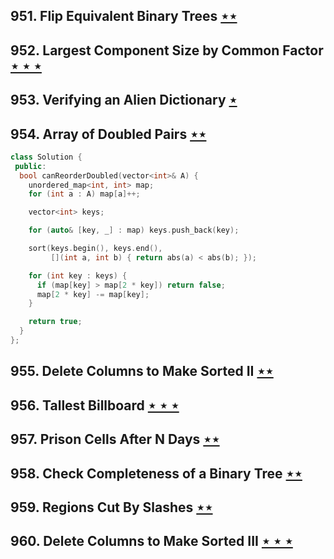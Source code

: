 ## 951. Flip Equivalent Binary Trees [$\star\star$](https://leetcode.com/problems/flip-equivalent-binary-trees)

## 952. Largest Component Size by Common Factor [$\star\star\star$](https://leetcode.com/problems/largest-component-size-by-common-factor)

## 953. Verifying an Alien Dictionary [$\star$](https://leetcode.com/problems/verifying-an-alien-dictionary)

## 954. Array of Doubled Pairs [$\star\star$](https://leetcode.com/problems/array-of-doubled-pairs)

```cpp
class Solution {
 public:
  bool canReorderDoubled(vector<int>& A) {
    unordered_map<int, int> map;
    for (int a : A) map[a]++;

    vector<int> keys;

    for (auto& [key, _] : map) keys.push_back(key);

    sort(keys.begin(), keys.end(),
         [](int a, int b) { return abs(a) < abs(b); });

    for (int key : keys) {
      if (map[key] > map[2 * key]) return false;
      map[2 * key] -= map[key];
    }

    return true;
  }
};
```

## 955. Delete Columns to Make Sorted II [$\star\star$](https://leetcode.com/problems/delete-columns-to-make-sorted-ii)

## 956. Tallest Billboard [$\star\star\star$](https://leetcode.com/problems/tallest-billboard)

## 957. Prison Cells After N Days [$\star\star$](https://leetcode.com/problems/prison-cells-after-n-days)

## 958. Check Completeness of a Binary Tree [$\star\star$](https://leetcode.com/problems/check-completeness-of-a-binary-tree)

## 959. Regions Cut By Slashes [$\star\star$](https://leetcode.com/problems/regions-cut-by-slashes)

## 960. Delete Columns to Make Sorted III [$\star\star\star$](https://leetcode.com/problems/delete-columns-to-make-sorted-iii)
